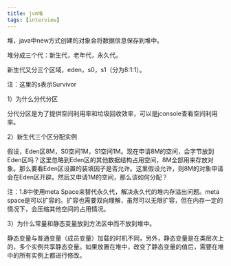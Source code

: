 ```yaml
---
title: jvm堆
tags: [interview]
---
```


堆，java中new方式创建的对象会将数据信息保存到堆中。

堆分成三个代：新生代，老年代，永久代。

新生代又分三个区域，eden，s0，s1（分为8:1:1）。

注：这里的s表示Survivor

1）为什么分代分区

分代分区是为了提供空间利用率和垃圾回收效率，可以是jconsole查看空间利用率。

2）新生代三个区分配实例

假设，Eden区8M，S0空间1M，S1空间1M。现在申请8M的空间，会字节放到Eden区吗？这里忽略到Eden区的其他数据结构占用空间，8M全部用来存放对象。那么要看Eden区设置的装填因子是否允许。这里假设允许，则8M的对象申请会在Eden区开辟。然后又申请1M的空间，那么该如何分配？

注：1.8中使用meta Space来替代永久代，解决永久代的堆内存溢出问题。meta space是可以扩容的。扩容也需要双向理解，虽然可以无限扩容，但在内存一定的情况下，会压缩其他空间的占用情况。

3）为什么常量和静态变量放到方法区中而不放到堆中。

静态变量与普通变量（成员变量）加载的时机不同，另外，静态变量是在类层次上的，多个实例共享静态变量。如果放置在堆中，改变了静态变量的值后，需要在堆中的所有实例上都进行修改。